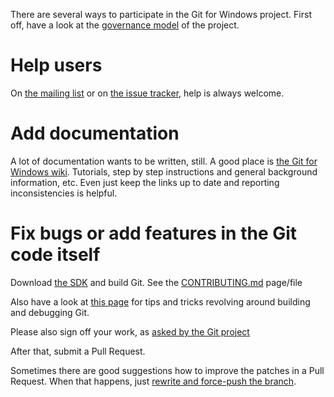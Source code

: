 There are several ways to participate in the Git for Windows project. First off, have a look at the [governance model](https://gitforwindows.org/governance-model.html) of the project.

# Help users

On [the mailing list](http://groups.google.com/group/git-for-windows) or on [the issue tracker](https://github.com/git-for-windows/git/issues), help is always welcome.

# Add documentation

A lot of documentation wants to be written, still. A good place is [the Git for Windows wiki](https://github.com/git-for-windows/git/wiki). Tutorials, step by step instructions and general background information, etc. Even just keep the links up to date and reporting inconsistencies is helpful.

# Fix bugs or add features in the Git code itself

Download [the SDK](https://gitforwindows.org/#download-sdk) and build Git. See the [CONTRIBUTING.md](https://github.com/git-for-windows/git/blob/master/CONTRIBUTING.md) page/file


Also have a look at [this page](https://github.com/git-for-windows/git/wiki/Building-Git) for tips and tricks revolving around building and debugging Git.

Please also sign off your work, as [asked by the Git project](https://github.com/git/git/blob/v2.3.5/Documentation/SubmittingPatches#L234-L286)

After that, submit a Pull Request.

Sometimes there are good suggestions how to improve the patches in a Pull Request. When that happens, just [rewrite and force-push the branch](https://robots.thoughtbot.com/git-interactive-rebase-squash-amend-rewriting-history).
